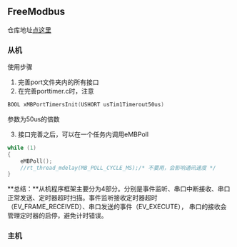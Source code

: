 ## FreeModbus

仓库地址[点这里](https://github.com/armink/FreeModbus_Slave-Master-RTT-STM32)

### 从机

使用步骤

1. 完善port文件夹内的所有接口
2. 在完善porttimer.c时，注意

```c
BOOL xMBPortTimersInit(USHORT usTim1Timerout50us)
```

参数为50us的倍数

3. 接口完善之后，可以在一个任务内调用eMBPoll

~~~c
while (1)
{
    eMBPoll();
    //rt_thread_mdelay(MB_POLL_CYCLE_MS);/* 不要用，会影响通讯速度 */
}
~~~

**总结：**从机程序框架主要分为4部分。分别是事件监听、串口中断接收、串口正常发送、定时器超时扫描。事件监听接收定时器超时（EV_FRAME_RECEIVED）、串口发送的事件（EV_EXECUTE）， 串口的接收会管理定时器的启停，避免计时错误。

### 主机

